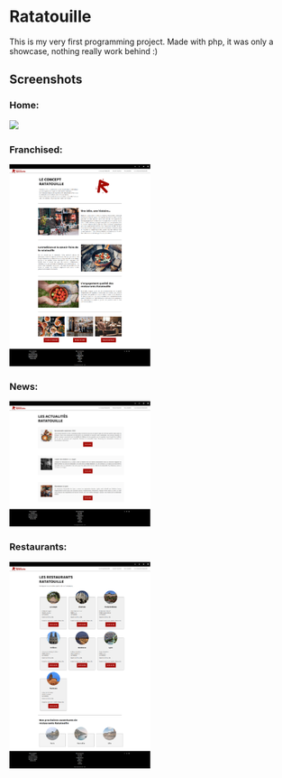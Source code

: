 # Ratatouille

This is my very first programming project. Made with php, it was only a showcase, nothing really work behind :)

## Screenshots

### Home:
<img src="https://github.com/ngdo-pro/WCS_Projet1/blob/master/docs/Home.png" width="250px" />

### Franchised:
<img src="https://github.com/ngdo-pro/WCS_Projet1/blob/master/docs/Franchised.png" width="250px" />

### News:
<img src="https://github.com/ngdo-pro/WCS_Projet1/blob/master/docs/News.png" width="250px" />

### Restaurants:
<img src="https://github.com/ngdo-pro/WCS_Projet1/blob/master/docs/Restaurants.png" width="250px" />
